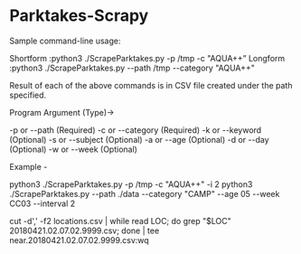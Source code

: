 # Parktakes-Scrapy

Sample command-line usage: 

Shortform :python3  ./ScrapeParktakes.py -p /tmp -c "AQUA++”
Longform  :python3  ./ScrapeParktakes.py --path /tmp --category "AQUA++"

Result of each of the above commands is in CSV file created under the path specified.

Program Argument (Type)->

-p or --path  (Required)
-c or --category (Required)
-k or --keyword (Optional)
-s or --subject (Optional)
-a or --age (Optional)
-d or --day (Optional)
-w or --week (Optional)

Example - 

python3 ./ScrapeParktakes.py -p /tmp -c "AQUA++" -i 2
python3 ./ScrapeParktakes.py --path ./data --category "CAMP" --age 05 --week CC03 --interval 2

cut -d',' -f2 locations.csv | while read LOC; do grep "$LOC" 20180421.02.07.02.9999.csv; done | tee near.20180421.02.07.02.9999.csv:wq

